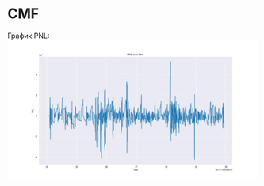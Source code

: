 # CMF
График PNL:  
![alt text](https://github.com/RoflanVglorius/CMF/blob/master/PNL.jpg?raw=true)
